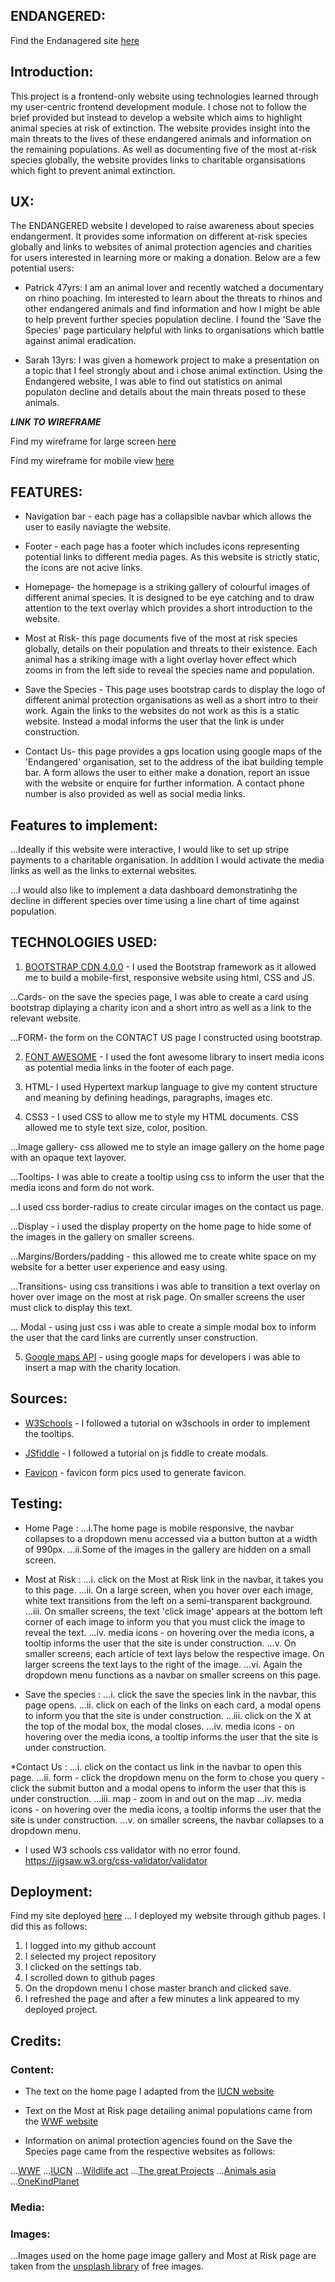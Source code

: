   
  
## ENDANGERED:
  
Find the Endanagered site [here](https://caoimhedaly.github.io/endangered-project-1/)
  
  
  
## Introduction:
  
  This project is a frontend-only website using technologies learned through my user-centric frontend development module. I chose not to follow the brief provided but instead to develop a website which aims to highlight animal species at risk of extinction. The website provides insight into the main threats to the lives of these endangered animals and information on the remaining populations. As well as documenting five of the most at-risk species globally, the website provides links to charitable organsisations which fight to prevent animal extinction. 
  
  
  
## UX:
  
  The ENDANGERED website I developed to raise awareness about species endangerment. It provides some information on different at-risk species globally and links to websites of animal protection agencies and charities for users interested in learning more or making a donation. Below are a few potential users:
  
  * Patrick 47yrs: I am an animal lover and recently watched a documentary on rhino poaching. Im interested to learn about the threats to rhinos and other endangered animals and find information and how I might be able to help prevent further species population decline. I found the 'Save the Species' page particulary helpful with links to organisations which battle against animal eradication. 
  
  * Sarah 13yrs: I was given a homework project to make a presentation on a topic that I feel strongly about and i chose animal extinction. Using the Endangered website, I was able to find out statistics on animal populaton decline and details about the main threats posed to these animals. 
  
  
***LINK TO WIREFRAME***

Find my wireframe for large screen [here](https://balsamiq.cloud/swzcalz/pey4nbl)

Find my wireframe for mobile view [here](https://balsamiq.cloud/swzcalz/pz4iion)
  
 

## FEATURES:
  
  * Navigation bar - each page has a collapsible navbar which allows the user to easily naviagte the website. 
  
  * Footer - each page has a footer which includes icons representing potential links to different media pages. As this website is strictly static, the icons are not acive links. 
  
  * Homepage- the homepage is a striking gallery of colourful images of different animal species. It is designed to be eye catching and to draw attention to the text overlay which provides a short introduction to the website. 
  
  * Most at Risk- this page documents five of the most at risk species globally, details on their population and threats to their existence. Each animal has a striking image with a light overlay hover effect which zooms in from the left side to reveal the species name and population. 
  
  * Save the Species - This page uses bootstrap cards to display the logo of different animal protection organisations as well as a short intro to their work. Again the links to the websites do not work as this is a static website. Instead a modal informs the user that the link is under construction. 
  
  * Contact Us- this page provides a gps location using google maps of the 'Endangered' organisation, set to the address of the ibat building temple bar. A form allows the user to either make a donation, report an issue with the website or enquire for further information. A contact phone number is also provided as well as social media links. 
  
## Features to implement:
  
...Ideally if this website were interactive, I would like to set up stripe payments to a charitable organisation. In addition I would activate the media links as well as the links to external websites. 
  
...I would also like to implement a data dashboard demonstratinhg the decline in different species over time using a line chart of time against population. 
  
  
 

## TECHNOLOGIES USED: 
  
  1. [BOOTSTRAP CDN 4.0.0](https://getbootstrap.com/) - I used the Bootstrap framework as it allowed me to build a mobile-first, responsive website using html, CSS and JS. 
  
  ...Cards- on the save the species page, I was able to create a card using bootstrap diplaying a charity icon and a short intro as well as a link to the relevant website. 
  
  ...FORM- the form on the CONTACT US page I constructed using bootstrap.  
   
   
  2. [FONT AWESOME](https://fontawesome.com) - I used the font awesome library to insert media icons as potential media links in the footer of each page. 
  
  3. HTML- I used Hypertext markup language to give my content structure and meaning by defining headings, paragraphs, images etc. 
  
  4. CSS3 - I used CSS to allow me to style my HTML documents. CSS allowed me to style text size, color, position. 
  
  ...Image gallery- css allowed me to style an image gallery on the home page with an opaque text layover. 
 
  ...Tooltips- I was able to create a tooltip using css to inform the user that the media icons and form do not work. 
  
  ...I used css border-radius to create circular images on the contact us page. 
 
  ...Display - i used the display property on the home page to hide some of the images in the gallery on smaller screens. 
 
  ...Margins/Borders/padding - this allowed me to create white space on my website for a better user experience and easy using. 
 
  ...Transitions- using css transitions i was able to transition a text overlay on hover over image on the most at risk page. On smaller screens the user must click to display this text. 
 
 ... Modal - using just css i was able to create a simple modal box to inform the user that the card links are currently unser construction. 
 
  5. [Google maps API](https://cloud.google.com/maps-platform/) - using google maps for developers i was able to insert a map with the charity location. 
 

## Sources:
 
 * [W3Schools](https://www.w3schools.com/) - I followed a tutorial on w3schools in order to implement the tooltips. 
 
 * [JSfiddle](https://jsfiddle.net) - I followed a tutorial on js fiddle to create modals.  
 
 * [Favicon](http://www.chami.com/html-kit/services/favicon/) - favicon form pics used to generate  favicon.
 

## Testing:
 
 * Home Page : 
 ...i.The home page is mobile responsive, the navbar collapses to a dropdown menu accessed via a button button at a width of 990px. 
 ...ii.Some of the images in the gallery are hidden on a small screen.
 
 * Most at Risk : 
 ...i. click on the Most at Risk link in the navbar, it takes you to this page. 
 ...ii. On a large screen, when you hover over each image, white text transitions from the left on a semi-transparent background.
 ...iii. On smaller screens, the text 'click image' appears at the bottom left corner of each image to inform you that you must click the image to reveal the text. 
 ...iv. media icons - on hovering over the media icons, a tooltip informs the user that the site is under construction. 
 ...v. On smaller screens, each article of text lays below the respective image. On larger screens the text lays to the right of the image. 
 ...vi. Again the dropdown menu functions as a navbar on smaller screens on this page. 
 
 * Save the species : 
  ...i. click the save the species link in the navbar, this page opens.
  ...ii. click on each of the links on each card, a modal opens to inform you that the site is under construction. 
  ...iii. click on the X at the top of the modal box, the modal closes.
  ...iv. media icons - on hovering over the media icons, a tooltip informs the user that the site is under construction. 
  
 *Contact Us :
 ...i. click on the contact us link in the navbar to open this page. 
 ...ii. form - click the dropdown menu on the form to chose you query
          - click the submit button and a modal opens to inform the user that this is under construction. 
 ...iii. map - zoom in and out on the map 
 ...iv. media icons - on hovering over the media icons, a tooltip informs the user that the site is under construction. 
 ...v. on smaller screens, the navbar collapses to a dropdown menu. 
 
 * I used W3 schools css validator with no error found. <https://jigsaw.w3.org/css-validator/validator>
 

## Deployment:

Find my site deployed [here](https://caoimhedaly.github.io/endangered-project-1/)
... I deployed my website through github pages. I did this as follows:
1. I logged into my github account
2. I selected my project repository 
3. I clicked on the settings tab. 
4. I scrolled down to github pages
5. On the dropdown menu I chose master branch and clicked save. 
6. I refreshed the page and after a few minutes a link appeared to my deployed project. 
 

## Credits:
 
### Content:
 
 
* The text on the home page I adapted from the [IUCN website](https://www.iucn.org/)
 
* Text on the Most at Risk page detailing animal populations came from the [WWF website](https://www.worldwildlife.org/)
 
* Information on animal protection agencies found on the Save the Species page came from the respective websites as follows:
 
...[WWF](https://www.worldwildlife.org/)
...[IUCN](https://www.iucn.org/)
...[Wildlife act](https://wildlifeact.com/about-wildlife-act/)
...[The great Projects](https://www.thegreatprojects.com/animal-conservation-volunteering)
...[Animals asia](https://www.animalsasia.org/)
...[OneKindPlanet](https://onekindplanet.org/)
 

### Media:
 
### Images:

...Images used on the home page image gallery and Most at Risk page are taken from the [unsplash library](https://unsplash.com/) of free images.
 
 
 
 